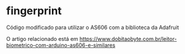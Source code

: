 # fingerprint
Código modificado para utilizar o AS606 com a biblioteca da Adafruit

O artigo relacionado está em https://www.dobitaobyte.com.br/leitor-biometrico-com-arduino-as606-e-similares
